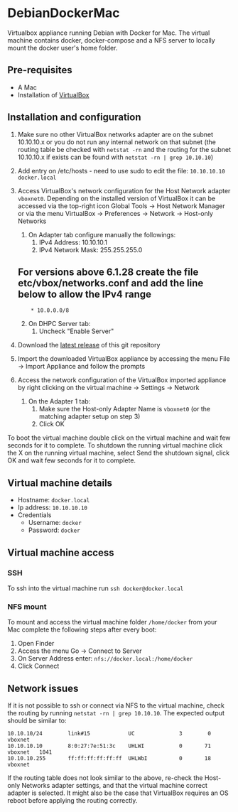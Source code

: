 # DebianDockerMac
Virtualbox appliance running Debian with Docker for Mac.
The virtual machine contains docker, docker-compose and a NFS server to locally mount the docker user's home folder.

## Pre-requisites
* A Mac
* Installation of [VirtualBox](https://www.virtualbox.org/wiki/Downloads)

## Installation and configuration
1. Make sure no other VirtualBox networks adapter are on the subnet 10.10.10.x or you do not run any internal network on that subnet (the routing table be checked with `netstat -rn` and the routing for the subnet 10.10.10.x if exists can be found with `netstat -rn | grep 10.10.10`)
2. Add entry on /etc/hosts - need to use sudo to edit the file: `10.10.10.10 docker.local`
3. Access VirtualBox's network configuration for the Host Network adapter `vboxnet0`. Depending on the installed version of VirtualBox it can be accessed via the top-right icon Global Tools -> Host Network Manager or via the menu VirtualBox -> Preferences -> Network -> Host-only Networks
    1. On Adapter tab configure manually the followings:
        1. IPv4 Address: 10.10.10.1
        2. IPv4 Network Mask: 255.255.255.0
   
    ## For versions above 6.1.28 create the file etc/vbox/networks.conf and add the line below to allow the IPv4 range

           * 10.0.0.0/8
    
     2. On DHPC Server tab:
        1. Uncheck "Enable Server"
4. Download the [latest release](https://github.com/esimonetti/DebianDockerMac/releases/latest) of this git repository
5. Import the downloaded VirtualBox appliance by accessing the menu File -> Import Appliance and follow the prompts
6. Access the network configuration of the VirtualBox imported appliance by right clicking on the virtual machine -> Settings -> Network
    1. On the Adapter 1 tab:
        1. Make sure the Host-only Adapter Name is `vboxnet0` (or the matching adapter setup on step 3)
        2. Click OK

To boot the virtual machine double click on the virtual machine and wait few seconds for it to complete.
To shutdown the running virtual machine click the X on the running virtual machine, select Send the shutdown signal, click OK and wait few seconds for it to complete.

## Virtual machine details
* Hostname: `docker.local`
* Ip address: `10.10.10.10`
* Credentials
    * Username: `docker`
    * Password: `docker`

## Virtual machine access

### SSH
To ssh into the virtual machine run `ssh docker@docker.local`

### NFS mount
To mount and access the virtual machine folder `/home/docker` from your Mac complete the following steps after every boot:
1. Open Finder
2. Access the menu Go -> Connect to Server
3. On Server Address enter: `nfs://docker.local:/home/docker`
4. Click Connect

## Network issues
If it is not possible to ssh or connect via NFS to the virtual machine, check the routing by running `netstat -rn | grep 10.10.10`.
The expected output should be similar to:
```
10.10.10/24        link#15            UC              3        0 vboxnet
10.10.10.10        8:0:27:7e:51:3c    UHLWI           0       71 vboxnet   1041
10.10.10.255       ff:ff:ff:ff:ff:ff  UHLWbI          0       18 vboxnet
```
If the routing table does not look similar to the above, re-check the Host-only Networks adapter settings, and that the virtual machine correct adapter is selected. It might also be the case that VirtualBox requires an OS reboot before applying the routing correctly.
